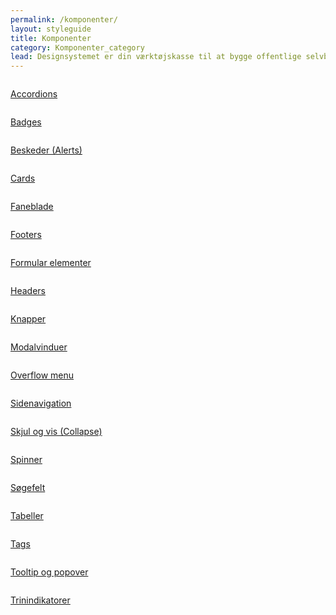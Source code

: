 ```yaml
---
permalink: /komponenter/
layout: styleguide
title: Komponenter
category: Komponenter_category
lead: Designsystemet er din værktøjskasse til at bygge offentlige selvbetjeningsløsninger. Designsystemet gør det let og hurtigt at bygge løsninger, som er konsistente og logiske for brugeren. 
---
```

<div class="row">
  <div class="col-12 col-md-4">
      <div class="demo-component-box">
          <a href="/dkfds-docs/komponenter/accordions/" class="demo-component-box__img">
              <img src="{{ site.baseurl }}/img/componenticons/Accordion.svg" alt="">
          </a>
          <p><a href="/dkfds-docs/komponenter/accordions/">Accordions</a></p>
      </div>
  </div>
  <div class="col-12 col-md-4">
    <div class="demo-component-box">
        <a href="/dkfds-docs/komponenter/badges/" class="demo-component-box__img">
            <img src="{{ site.baseurl }}/img/componenticons/Badges.svg" alt="">
        </a>
        <p><a href="/dkfds-docs/komponenter/badges/">Badges</a></p>
    </div>
  </div>
  <div class="col-12 col-md-4">
    <div class="demo-component-box">
        <a href="/dkfds-docs/komponenter/beskeder/" class="demo-component-box__img">
            <img src="{{ site.baseurl }}/img/componenticons/Beskeder.svg" alt="">
        </a>
        <p><a href="/dkfds-docs/komponenter/beskeder/">Beskeder (Alerts)</a></p>
    </div>
  </div>
  <div class="col-12 col-md-4">
    <div class="demo-component-box">
        <a href="/dkfds-docs/komponenter/cards/" class="demo-component-box__img">
            <img src="{{ site.baseurl }}/img/componenticons/Cards.svg" alt="">
        </a>
        <p><a href="/dkfds-docs/komponenter/cards/">Cards</a></p>
    </div>
  </div>
  <div class="col-12 col-md-4">
    <div class="demo-component-box">
        <a href="/dkfds-docs/komponenter/tabnav/" class="demo-component-box__img">
            <img src="{{ site.baseurl }}/img/componenticons/Tabs.svg" alt="">
        </a>
        <p><a href="/dkfds-docs/komponenter/tabnav/">Faneblade</a></p>
    </div>
  </div>
  <div class="col-12 col-md-4">
    <div class="demo-component-box">
        <a href="/dkfds-docs/komponenter/footers/" class="demo-component-box__img">
            <img src="{{ site.baseurl }}/img/componenticons/Footer.svg" alt="">
        </a>
        <p><a href="/dkfds-docs/komponenter/footers/">Footers</a></p>
    </div>
  </div>
  <div class="col-12 col-md-4">
    <div class="demo-component-box">
        <a href="/dkfds-docs/komponenter/form-controls/" class="demo-component-box__img">
            <img src="{{ site.baseurl }}/img/componenticons/Form.svg" alt="">
        </a>
        <p><a href="/dkfds-docs/komponenter/form-controls/">Formular elementer</a></p>
    </div>
  </div>
  <div class="col-12 col-md-4">
    <div class="demo-component-box">
        <a href="/dkfds-docs/komponenter/headers/" class="demo-component-box__img">
            <img src="{{ site.baseurl }}/img/componenticons/Header.svg" alt="">
        </a>
        <p><a href="/dkfds-docs/komponenter/headers/">Headers</a></p>
    </div>
  </div>
  <div class="col-12 col-md-4">
    <div class="demo-component-box">
        <a href="/dkfds-docs/komponenter/buttons/" class="demo-component-box__img">
            <img src="{{ site.baseurl }}/img/componenticons/Knapper.svg" alt="">
        </a>
        <p><a href="/dkfds-docs/komponenter/buttons/">Knapper</a></p>
    </div>
  </div>
  <div class="col-12 col-md-4">
    <div class="demo-component-box">
        <a href="/dkfds-docs/komponenter/modals/" class="demo-component-box__img">
            <img src="{{ site.baseurl }}/img/componenticons/Modal.svg" alt="">
        </a>
        <p><a href="/dkfds-docs/komponenter/modals/">Modalvinduer</a></p>
    </div>
  </div>
  <div class="col-12 col-md-4">
    <div class="demo-component-box">
        <a href="/dkfds-docs/komponenter/overflowmenu/" class="demo-component-box__img">
            <img src="{{ site.baseurl }}/img/componenticons/Overflow menu.svg" alt="">
        </a>
        <p><a href="/dkfds-docs/komponenter/overflowmenu/">Overflow menu</a></p>
    </div>
  </div>
  <div class="col-12 col-md-4">
    <div class="demo-component-box">
        <a href="/dkfds-docs/komponenter/sidenav/" class="demo-component-box__img">
            <img src="{{ site.baseurl }}/img/componenticons/Sidenavigation.svg" alt="">
        </a>
        <p><a href="/dkfds-docs/komponenter/sidenav/">Sidenavigation</a></p>
    </div>
  </div>
  <div class="col-12 col-md-4">
    <div class="demo-component-box">
        <a href="/dkfds-docs/komponenter/collapse/" class="demo-component-box__img">
            <img src="{{ site.baseurl }}/img/componenticons/Skjul+vis (collapse).svg" alt="">
        </a>
        <p><a href="/dkfds-docs/komponenter/collapse/">Skjul og vis (Collapse)</a></p>
    </div>
  </div>
  <div class="col-12 col-md-4">
    <div class="demo-component-box">
        <a href="/dkfds-docs/komponenter/spinner/" class="demo-component-box__img">
            <img src="{{ site.baseurl }}/img/componenticons/Spinner.svg" alt="">
        </a>
        <p><a href="/dkfds-docs/komponenter/spinner/">Spinner</a></p>
    </div>
  </div>
  <div class="col-12 col-md-4">
    <div class="demo-component-box">
        <a href="/dkfds-docs/komponenter/search/" class="demo-component-box__img">
            <img src="{{ site.baseurl }}/img/componenticons/Soegefelt.svg" alt="">
        </a>
        <p><a href="/dkfds-docs/komponenter/search/">Søgefelt</a></p>
    </div>
  </div>
  <div class="col-12 col-md-4">
    <div class="demo-component-box">
        <a href="/dkfds-docs/komponenter/tables/" class="demo-component-box__img">
            <img src="{{ site.baseurl }}/img/componenticons/Tabeller.svg" alt="">
        </a>
        <p><a href="/dkfds-docs/komponenter/tables/">Tabeller</a></p>
    </div>
  </div>
  <div class="col-12 col-md-4">
    <div class="demo-component-box">
        <a href="/dkfds-docs/komponenter/tags/" class="demo-component-box__img">
            <img src="{{ site.baseurl }}/img/componenticons/Tags.svg" alt="">
        </a>
        <p><a href="/dkfds-docs/komponenter/tags/">Tags</a></p>
    </div>
  </div>
  <div class="col-12 col-md-4">
    <div class="demo-component-box">
        <a href="/dkfds-docs/komponenter/tooltip/" class="demo-component-box__img">
            <img src="{{ site.baseurl }}/img/componenticons/Tooltip.svg" alt="">
        </a>
        <p><a href="/dkfds-docs/komponenter/tooltip/">Tooltip og popover</a></p>
    </div>
  </div>
  <div class="col-12 col-md-4">
    <div class="demo-component-box">
        <a href="/dkfds-docs/komponenter/trinindikatorer/" class="demo-component-box__img">
            <img src="{{ site.baseurl }}/img/componenticons/Trinindikatorer.svg" alt="">
        </a>
        <p><a href="/dkfds-docs/komponenter/trinindikatorer/">Trinindikatorer</a></p>
    </div>
  </div>
</div>